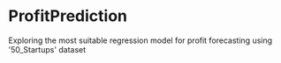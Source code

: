 # ProfitPrediction
Exploring the most suitable regression model for profit forecasting using '50_Startups' dataset
